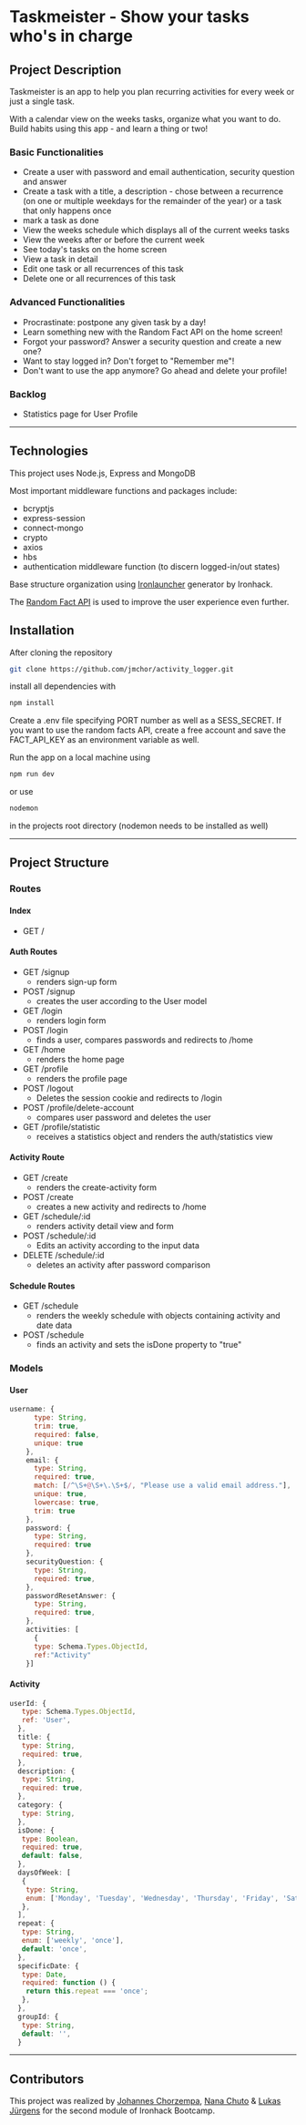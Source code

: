 # Taskmeister - Show your tasks who's in charge

## Project Description

Taskmeister is an app to help you plan recurring activities for every week or just a single task.

With a calendar view on the weeks tasks, organize what you want to do. Build habits using this app - and learn a thing or two!

### Basic Functionalities

- Create a user with password and email authentication, security question and answer
- Create a task with a title, a description - chose between a recurrence (on one or multiple weekdays for the remainder of the year) or a task that only happens once
- mark a task as done
- View the weeks schedule which displays all of the current weeks tasks
- View the weeks after or before the current week
- See today's tasks on the home screen
- View a task in detail
- Edit one task or all recurrences of this task
- Delete one or all recurrences of this task

### Advanced Functionalities

- Procrastinate: postpone any given task by a day!
- Learn something new with the Random Fact API on the home screen!
- Forgot your password? Answer a security question and create a new one?
- Want to stay logged in? Don't forget to "Remember me"!
- Don't want to use the app anymore? Go ahead and delete your profile!

### Backlog

- Statistics page for User Profile

---

## Technologies

This project uses Node.js, Express and MongoDB

Most important middleware functions and packages include:

- bcryptjs
- express-session
- connect-mongo
- crypto
- axios
- hbs
- authentication middleware function (to discern logged-in/out states)

Base structure organization using [Ironlauncher](https://www.npmjs.com/package/ironlauncher) generator by Ironhack.

The [Random Fact API](https://api-ninjas.com/api/facts) is used to improve the user experience even further.

## Installation

After cloning the repository

```bash
git clone https://github.com/jmchor/activity_logger.git
```

install all dependencies with

```bash
npm install
```

Create a .env file specifying PORT number as well as a SESS_SECRET. If you want to use the random facts API, create a free account and save the FACT_API_KEY as an environment variable as well.

Run the app on a local machine using

```bash
npm run dev
```

or use

```bash
nodemon
```

in the projects root directory (nodemon needs to be installed as well)

---

## Project Structure

### Routes

#### Index

- GET /

#### Auth Routes

- GET /signup
     - renders sign-up form
- POST /signup
     - creates the user according to the User model
- GET /login
     - renders login form
- POST /login
     - finds a user, compares passwords and redirects to /home
- GET /home
     - renders the home page
- GET /profile
     - renders the profile page
- POST /logout
     - Deletes the session cookie and redirects to /login
- POST /profile/delete-account
     - compares user password and deletes the user
- GET /profile/statistic
     - receives a statistics object and renders the auth/statistics view

#### Activity Route

- GET /create
     - renders the create-activity form
- POST /create
     - creates a new activity and redirects to /home
- GET /schedule/:id
     - renders activity detail view and form
- POST /schedule/:id
     - Edits an activity according to the input data
- DELETE /schedule/:id
     - deletes an activity after password comparison

#### Schedule Routes

- GET /schedule
     - renders the weekly schedule with objects containing activity and date data
- POST /schedule
     - finds an activity and sets the isDone property to "true"

### Models

#### User

```javascript
username: {
      type: String,
      trim: true,
      required: false,
      unique: true
    },
    email: {
      type: String,
      required: true,
      match: [/^\S+@\S+\.\S+$/, "Please use a valid email address."],
      unique: true,
      lowercase: true,
      trim: true
    },
    password: {
      type: String,
      required: true
    },
    securityQuestion: {
      type: String,
      required: true,
    },
    passwordResetAnswer: {
      type: String,
      required: true,
    },
    activities: [
      {
      type: Schema.Types.ObjectId,
      ref:"Activity"
    }]
```

#### Activity

```javascript
userId: {
   type: Schema.Types.ObjectId,
   ref: 'User',
  },
  title: {
   type: String,
   required: true,
  },
  description: {
   type: String,
   required: true,
  },
  category: {
   type: String,
  },
  isDone: {
   type: Boolean,
   required: true,
   default: false,
  },
  daysOfWeek: [
   {
    type: String,
    enum: ['Monday', 'Tuesday', 'Wednesday', 'Thursday', 'Friday', 'Saturday', 'Sunday'],
   },
  ],
  repeat: {
   type: String,
   enum: ['weekly', 'once'],
   default: 'once',
  },
  specificDate: {
   type: Date,
   required: function () {
    return this.repeat === 'once';
   },
  },
  groupId: {
   type: String,
   default: '',
  }
```

---

## Contributors

This project was realized by [Johannes Chorzempa](https://github.com/jmchor), [Nana Chuto](https://github.com/nncht) & [Lukas Jürgens](https://github.com/lukasmerlin) for the second module of Ironhack Bootcamp.
